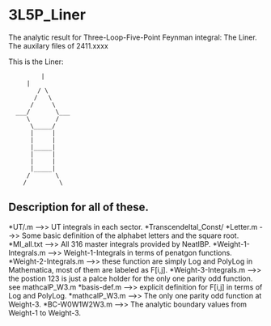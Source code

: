 # 3L5P_Liner
The analytic result for Three-Loop-Five-Point Feynman integral: The Liner.  The auxilary files of 2411.xxxx

This is the Liner:

	         |	
	 	 |
	        / \
	       /   \ 
	      /	    \
	  ___/       \___
	     \       /
	      \_____/
	      |     |
	      |     |
	      |_____|
	      |     |
	      |     |
	      |_____|
	     /	     \
	    /         \


## Description for all of these.  
*UT/<sectorid>.m 		-->> UT integrals in each sector.
*Transcendeltal_Const/
*Letter.m			-->> Some basic definition of the alphabet letters and the square root. 
*MI_all.txt			-->> All 316 master integrals provided by NeatIBP. 
*Weight-1-Integrals.m		-->> Weight-1-Integrals in terms of penatgon functions.
*Weight-2-Integrals.m		-->> these function are simply Log and PolyLog in Mathematica, most of them are labeled as F[i,j].
*Weight-3-Integrals.m		-->> the postion 123 is just a palce holder for the only one parity odd function. see mathcalP_W3.m
*basis-def.m			-->> explicit definition for F[i,j] in terms of Log and PolyLog.
*mathcalP_W3.m			-->> The only one parity odd function at Weight-3. 
*BC-W0W1W2W3.m			-->> The analytic boundary values from Weight-1 to Weight-3. 



